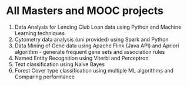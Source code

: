 # All Masters and MOOC projects

1. Data Analysis for Lending Club Loan data using Python and Machine Learning techniques 
2. Cytometry data analysis (uni provided) using Spark and Python 
3. Data Mining of Gene data using Apache Flink (Java API) and Apriori algorithm - generate frequent gene sets and association rules 
4. Named Entity Recognition using Viterbi and Perceptron 
5. Text classification using Naive Bayes
6. Forest Cover type classification using multiple ML algorithms and Comparing performance 
